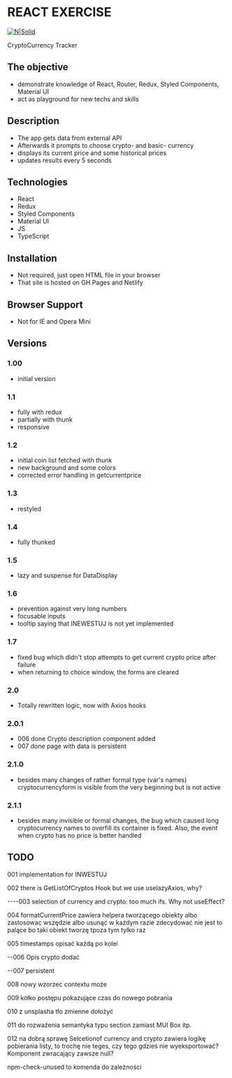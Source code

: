 # REACT EXERCISE

[![N|Solid](https://cldup.com/dTxpPi9lDf.thumb.png)](https://nodesource.com/products/nsolid)

CryptoCurrency Tracker

## The objective

- demonstrate knowledge of React, Router, Redux, Styled Components, Material UI
- act as playground for new techs and skills

## Description

- The app gets data from external API
- Afterwards it prompts to choose crypto- and basic- currency
- displays its current price and some historical prices
- updates results every 5 seconds

## Technologies

- React
- Redux
- Styled Components
- Material UI
- JS
- TypeScript

## Installation

- Not required, just open HTML file in your browser
- That site is hosted on GH Pages and Netlify

## Browser Support

- Not for IE and Opera Mini

## Versions

### 1.00

- initial version

### 1.1

- fully with redux
- partially with thunk
- responsive

### 1.2

- initial coin list fetched with thunk
- new background and some colors
- corrected error handling in getcurrentprice

### 1.3

- restyled

### 1.4

- fully thunked

### 1.5

- lazy and suspense for DataDisplay

### 1.6

- prevention against very long numbers
- focusable inputs
- tooltip saying that INEWESTUJ is not yet implemented

### 1.7

- fixed bug which didn't stop attempts to get current crypto price after failure
- when returning to choice window, the forms are cleared

### 2.0

- Totally rewritten logic, now with Axios hooks

### 2.0.1

- 006 done Crypto description component added
- 007 done page with data is persistent

### 2.1.0

- besides many changes of rather formal type (var's names) cryptocurrencyform is visible from the very beginning but is not active

### 2.1.1

- besides many invisible or formal changes, the bug which caused long cryptocurrency names to overfill its container is fixed. Also, the event when crypto has no price is better handled

## TODO

001 implementation for INWESTUJ

002 there is GetListOfCryptos Hook but we use uselazyAxios, why?

----003 selection of currency and crypto: too much ifs. Why not useEffect?

004 formatCurrentPrice zawiera helpera tworzącego obiekty albo zastosowac wszędzie albo usunąć w każdym razie
zdecydować nie jest to palące bo taki obiekt tworzę tpoza tym tylko raz

005 timestamps opisać każdą po kolei

--006 Opis crypto dodać

--007 persistent

008 nowy wzorzec contextu może

009 kółko postępu pokazujące czas do nowego pobrania

010 z unsplasha tło zmienne dołożyć

011 do rozważenia semantyka typu section zamiast MUI Box itp.

012 na dobrą sprawę Selcetionof currency and crypto zawiera logikę pobierania listy, to trochę nie teges, czy
tego gdzieś nie wyeksportować? Komponent zwracający zawsze null?

npm-check-unused to komenda do zależności
